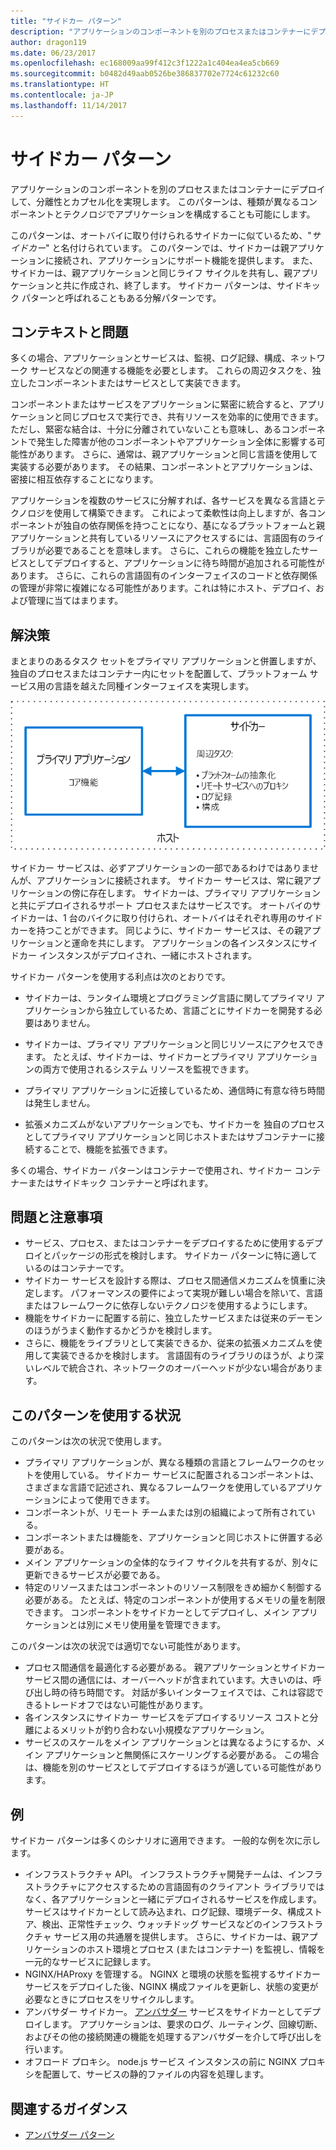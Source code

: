 ```yaml
---
title: "サイドカー パターン"
description: "アプリケーションのコンポーネントを別のプロセスまたはコンテナーにデプロイして、分離性とカプセル化を実現します。"
author: dragon119
ms.date: 06/23/2017
ms.openlocfilehash: ec168009aa99f412c3f1222a1c404ea4ea5cb669
ms.sourcegitcommit: b0482d49aab0526be386837702e7724c61232c60
ms.translationtype: HT
ms.contentlocale: ja-JP
ms.lasthandoff: 11/14/2017
---
```

# <a name="sidecar-pattern"></a>サイドカー パターン

アプリケーションのコンポーネントを別のプロセスまたはコンテナーにデプロイして、分離性とカプセル化を実現します。 このパターンは、種類が異なるコンポーネントとテクノロジでアプリケーションを構成することも可能にします。

このパターンは、オートバイに取り付けられるサイドカーに似ているため、"*サイドカー*" と名付けられています。 このパターンでは、サイドカーは親アプリケーションに接続され、アプリケーションにサポート機能を提供します。 また、サイドカーは、親アプリケーションと同じライフ サイクルを共有し、親アプリケーションと共に作成され、終了します。 サイドカー パターンは、サイドキック パターンと呼ばれることもある分解パターンです。

## <a name="context-and-problem"></a>コンテキストと問題

多くの場合、アプリケーションとサービスは、監視、ログ記録、構成、ネットワーク サービスなどの関連する機能を必要とします。 これらの周辺タスクを、独立したコンポーネントまたはサービスとして実装できます。 

コンポーネントまたはサービスをアプリケーションに緊密に統合すると、アプリケーションと同じプロセスで実行でき、共有リソースを効率的に使用できます。 ただし、緊密な結合は、十分に分離されていないことも意味し、あるコンポーネントで発生した障害が他のコンポーネントやアプリケーション全体に影響する可能性があります。 さらに、通常は、親アプリケーションと同じ言語を使用して実装する必要があります。 その結果、コンポーネントとアプリケーションは、密接に相互依存することになります。

アプリケーションを複数のサービスに分解すれば、各サービスを異なる言語とテクノロジを使用して構築できます。 これによって柔軟性は向上しますが、各コンポーネントが独自の依存関係を持つことになり、基になるプラットフォームと親アプリケーションと共有しているリソースにアクセスするには、言語固有のライブラリが必要であることを意味します。 さらに、これらの機能を独立したサービスとしてデプロイすると、アプリケーションに待ち時間が追加される可能性があります。 さらに、これらの言語固有のインターフェイスのコードと依存関係の管理が非常に複雑になる可能性があります。これは特にホスト、デプロイ、および管理に当てはまります。

## <a name="solution"></a>解決策

まとまりのあるタスク セットをプライマリ アプリケーションと併置しますが、独自のプロセスまたはコンテナー内にセットを配置して、プラットフォーム サービス用の言語を越えた同種インターフェイスを実現します。 

![](./_images/sidecar.png)

サイドカー サービスは、必ずアプリケーションの一部であるわけではありませんが、アプリケーションに接続されます。 サイドカー サービスは、常に親アプリケーションの傍に存在します。 サイドカーは、プライマリ アプリケーションと共にデプロイされるサポート プロセスまたはサービスです。 オートバイのサイドカーは、1 台のバイクに取り付けられ、オートバイはそれぞれ専用のサイドカーを持つことができます。 同じように、サイドカー サービスは、その親アプリケーションと運命を共にします。 アプリケーションの各インスタンスにサイドカー インスタンスがデプロイされ、一緒にホストされます。 

サイドカー パターンを使用する利点は次のとおりです。

- サイドカーは、ランタイム環境とプログラミング言語に関してプライマリ アプリケーションから独立しているため、言語ごとにサイドカーを開発する必要はありません。 

- サイドカーは、プライマリ アプリケーションと同じリソースにアクセスできます。 たとえば、サイドカーは、サイドカーとプライマリ アプリケーションの両方で使用されるシステム リソースを監視できます。 

- プライマリ アプリケーションに近接しているため、通信時に有意な待ち時間は発生しません。

- 拡張メカニズムがないアプリケーションでも、サイドカーを 独自のプロセスとしてプライマリ アプリケーションと同じホストまたはサブコンテナーに接続することで、機能を拡張できます。

多くの場合、サイドカー パターンはコンテナーで使用され、サイドカー コンテナーまたはサイドキック コンテナーと呼ばれます。 

## <a name="issues-and-considerations"></a>問題と注意事項

- サービス、プロセス、またはコンテナーをデプロイするために使用するデプロイとパッケージの形式を検討します。 サイドカー パターンに特に適しているのはコンテナーです。
- サイドカー サービスを設計する際は、プロセス間通信メカニズムを慎重に決定します。 パフォーマンスの要件によって実現が難しい場合を除いて、言語またはフレームワークに依存しないテクノロジを使用するようにします。
- 機能をサイドカーに配置する前に、独立したサービスまたは従来のデーモンのほうがうまく動作するかどうかを検討します。
- さらに、機能をライブラリとして実装できるか、従来の拡張メカニズムを使用して実装できるかを検討します。 言語固有のライブラリのほうが、より深いレベルで統合され、ネットワークのオーバーヘッドが少ない場合があります。

## <a name="when-to-use-this-pattern"></a>このパターンを使用する状況

このパターンは次の状況で使用します。

- プライマリ アプリケーションが、異なる種類の言語とフレームワークのセットを使用している。 サイドカー サービスに配置されるコンポーネントは、さまざまな言語で記述され、異なるフレームワークを使用しているアプリケーションによって使用できます。
- コンポーネントが、リモート チームまたは別の組織によって所有されている。
- コンポーネントまたは機能を、アプリケーションと同じホストに併置する必要がある。
- メイン アプリケーションの全体的なライフ サイクルを共有するが、別々に更新できるサービスが必要である。
- 特定のリソースまたはコンポーネントのリソース制限をきめ細かく制御する必要がある。 たとえば、特定のコンポーネントが使用するメモリの量を制限できます。 コンポーネントをサイドカーとしてデプロイし、メイン アプリケーションとは別にメモリ使用量を管理できます。

このパターンは次の状況では適切でない可能性があります。

- プロセス間通信を最適化する必要がある。 親アプリケーションとサイドカー サービス間の通信には、オーバーヘッドが含まれています。大きいのは、呼び出し時の待ち時間です。 対話が多いインターフェイスでは、これは容認できるトレードオフではない可能性があります。
- 各インスタンスにサイドカー サービスをデプロイするリソース コストと分離によるメリットが釣り合わない小規模なアプリケーション。
- サービスのスケールをメイン アプリケーションとは異なるようにするか、メイン アプリケーションと無関係にスケーリングする必要がある。 この場合は、機能を別のサービスとしてデプロイするほうが適している可能性があります。

## <a name="example"></a>例

サイドカー パターンは多くのシナリオに適用できます。 一般的な例を次に示します。

- インフラストラクチャ API。 インフラストラクチャ開発チームは、インフラストラクチャにアクセスするための言語固有のクライアント ライブラリではなく、各アプリケーションと一緒にデプロイされるサービスを作成します。 サービスはサイドカーとして読み込まれ、ログ記録、環境データ、構成ストア、検出、正常性チェック、ウォッチドッグ サービスなどのインフラストラクチャ サービス用の共通層を提供します。 さらに、サイドカーは、親アプリケーションのホスト環境とプロセス (またはコンテナー) を監視し、情報を一元的なサービスに記録します。
- NGINX/HAProxy を管理する。 NGINX と環境の状態を監視するサイドカー サービスをデプロイした後、NGINX 構成ファイルを更新し、状態の変更が必要なときにプロセスをリサイクルします。
- アンバサダー サイドカー。 [アンバサダー][ambassador] サービスをサイドカーとしてデプロイします。 アプリケーションは、要求のログ、ルーティング、回線切断、およびその他の接続関連の機能を処理するアンバサダーを介して呼び出しを行います。
- オフロード プロキシ。 node.js サービス インスタンスの前に NGINX プロキシを配置して、サービスの静的ファイルの内容を処理します。


## <a name="related-guidance"></a>関連するガイダンス

- [アンバサダー パターン][ambassador]


[ambassador]: ./ambassador.md

